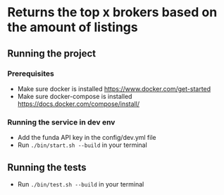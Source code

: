 # Returns the top x brokers based on the amount of listings

## Running the project

### Prerequisites

* Make sure docker is installed https://www.docker.com/get-started
* Make sure docker-compose is installed https://docs.docker.com/compose/install/

### Running the service in dev env

* Add the funda API key in the config/dev.yml file
* Run `./bin/start.sh --build` in your terminal

## Running the tests

* Run `./bin/test.sh --build` in your terminal
